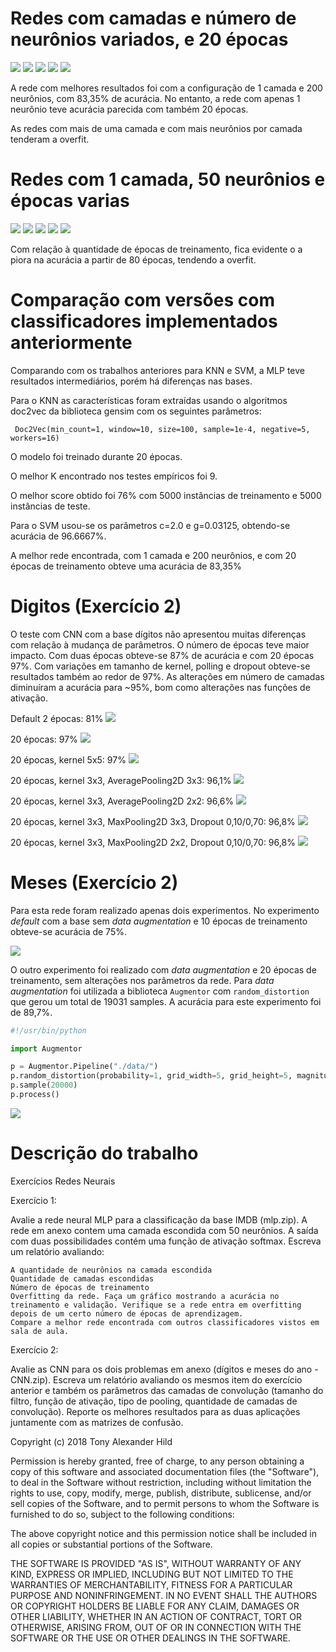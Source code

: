 
# Redes com camadas e número de neurônios variados, e 20 épocas
![](./mlp/network/a_1_1.png)
![](./mlp/network/a_1_50.png)
![](./mlp/network/a_1_200.png)
![](./mlp/network/a_2_50_50.png)
![](./mlp/network/a_2_200_200.png)

A rede com melhores resultados foi com a configuração de 1 camada e 200 neurônios, com 83,35% de acurácia. No entanto, a rede com apenas 1 neurônio teve acurácia parecida com também 20 épocas.

As redes com mais de uma camada e com mais neurônios por camada tenderam a overfit.

# Redes com 1 camada, 50 neurônios e épocas varias
![](./mlp/overfit/a_20.png)
![](./mlp/overfit/a_40.png)
![](./mlp/overfit/a_80.png)
![](./mlp/overfit/a_160.png)
![](./mlp/overfit/a_320.png)

Com relação à quantidade de épocas de treinamento, fica evidente o a piora na acurácia a partir de 80 épocas, tendendo a overfit.

# Comparação com versões com classificadores implementados anteriormente

Comparando com os trabalhos anteriores para KNN e SVM, a MLP teve resultados intermediários, porém há diferenças nas bases.

Para o KNN as características foram extraídas usando o algoritmos doc2vec da biblioteca gensim com os seguintes parâmetros:

```  Doc2Vec(min_count=1, window=10, size=100, sample=1e-4, negative=5, workers=16) ```

O modelo foi treinado durante 20 épocas.

O melhor K encontrado nos testes empíricos foi 9.

O melhor score obtido foi 76% com 5000 instâncias de treinamento e 5000 instâncias de teste.

Para o SVM usou-se os parâmetros c=2.0 e g=0.03125, obtendo-se acurácia de 96.6667%.

A melhor rede encontrada, com 1 camada e 200 neurônios, e com 20 épocas de treinamento obteve uma acurácia de 83,35%

# Digitos (Exercício 2)

O teste com CNN com a base dígitos não apresentou muitas diferenças com relação à mudança de parâmetros. O número de épocas teve maior impacto. Com duas épocas obteve-se 87% de acurácia e com 20 épocas 97%. Com variações em tamanho de kernel, polling e dropout obteve-se resultados também ao redor de 97%. As alterações em número de camadas diminuíram a acurácia para ~95%, bom como alterações nas funções de ativação.

Default 2 épocas: 81%
![](./cnn/cm_digits/cnn_default.png)

20 épocas: 97%
![](./cnn/cm_digits/cnn_20.png)

20 épocas, kernel 5x5: 97%
![](./cnn/cm_digits/cnn_epoch_20_kernel_5x5.png)

20 épocas, kernel 3x3, AveragePooling2D 3x3: 96,1%
![](./cnn/cm_digits/cnn_epoch_20_kernel_5x5.png)

20 épocas, kernel 3x3, AveragePooling2D 2x2: 96,6%
![](./cnn/cm_digits/cnn_epoch_20_kernel_3x3_AveragePooling2D_2x2.png)

20 épocas, kernel 3x3, MaxPooling2D 3x3, Dropout 0,10/0,70: 96,8%
![](./cnn/cm_digits/cnn_epoch_20_kernel_3x3_MaxPooling2D_3x3_dropout_10_70.png)

20 épocas, kernel 3x3, MaxPooling2D 2x2, Dropout 0,10/0,70: 96,8%
![](./cnn/cm_digits/cnn_epoch_20_kernel_3x3_MaxPooling2D_2x2_dropout_10_70.png)


# Meses (Exercício 2)

Para esta rede foram realizado apenas dois experimentos. No experimento *default* com a base sem *data augmentation* e 10 épocas de treinamento obteve-se acurácia de 75%.

![](./cnn/cm_meses/cnnmes_10.png)


O outro experimento foi realizado com *data augmentation* e 20 épocas de treinamento, sem alterações nos parâmetros da rede. Para *data augmentation* foi utilizada a biblioteca `Augmentor` com `random_distortion` que gerou um total de 19031 samples. A acurácia para este experimento foi de 89,7%.


```python
#!/usr/bin/python 

import Augmentor

p = Augmentor.Pipeline("./data/")
p.random_distortion(probability=1, grid_width=5, grid_height=5, magnitude=5)
p.sample(20000)
p.process()
```

![](./cnn/cm_meses/cnnmes_20_aug.png)

# Descrição do trabalho

Exercícios Redes Neurais

Exercício 1:

Avalie a rede neural MLP para a classificação da base IMDB (mlp.zip). A rede em anexo contem uma camada escondida com 50 neurônios. A saída com duas possibilidades contém uma função de ativação softmax. Escreva um relatório avaliando:

    A quantidade de neurônios na camada escondida
    Quantidade de camadas escondidas 
    Número de épocas de treinamento
    Overfitting da rede. Faça um gráfico mostrando a acurácia no treinamento e validação. Verifique se a rede entra em overfitting depois de um certo número de épocas de aprendizagem. 
    Compare a melhor rede encontrada com outros classificadores vistos em sala de aula. 

Exercício 2:

Avalie as CNN para os dois problemas em anexo (dígitos e meses do ano - CNN.zip). Escreva um relatório avaliando os mesmos item do exercício anterior e também os parâmetros das camadas de convolução (tamanho do filtro, função de ativação, tipo de pooling, quantidade de camadas de convolução). Reporte os melhores resultados para as duas aplicações juntamente com as matrizes de confusão. 



Copyright (c) 2018 Tony Alexander Hild

Permission is hereby granted, free of charge, to any person obtaining a copy of this software and associated documentation files (the "Software"), to deal in the Software without restriction, including without limitation the rights to use, copy, modify, merge, publish, distribute, sublicense, and/or sell copies of the Software, and to permit persons to whom the Software is furnished to do so, subject to the following conditions:

The above copyright notice and this permission notice shall be included in all copies or substantial portions of the Software.

THE SOFTWARE IS PROVIDED "AS IS", WITHOUT WARRANTY OF ANY KIND, EXPRESS OR IMPLIED, INCLUDING BUT NOT LIMITED TO THE WARRANTIES OF MERCHANTABILITY, FITNESS FOR A PARTICULAR PURPOSE AND NONINFRINGEMENT. IN NO EVENT SHALL THE AUTHORS OR COPYRIGHT HOLDERS BE LIABLE FOR ANY CLAIM, DAMAGES OR OTHER LIABILITY, WHETHER IN AN ACTION OF CONTRACT, TORT OR OTHERWISE, ARISING FROM, OUT OF OR IN CONNECTION WITH THE SOFTWARE OR THE USE OR OTHER DEALINGS IN THE SOFTWARE.